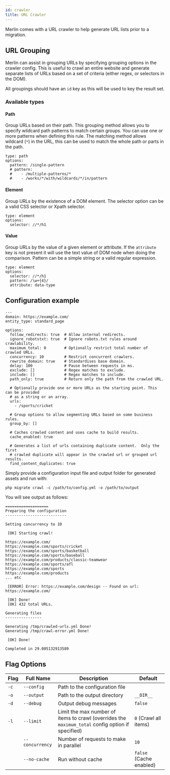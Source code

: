 ```yaml
---
id: crawler
title: URL Crawler
---
```


Merlin comes with a URL crawler to help generate URL lists prior to a migration.

## URL Grouping

Merlin can assist in grouping URLs by specifying grouping options in the crawler config. This is useful to crawl an entire website and generate separate lists of URLs based on a set of criteria (either regex, or selectors in the DOM).

All groupings should have an `id` key as this will be used to key the result set.

### Available types

#### Path

Group URLs based on their path. This grouping method allows you to specify wildcard path patterns to match certain groups. You can use one or more patterns when defining this rule. The matching method allows wildcard (`*`) in the URL, this can be used to match the whole path or parts in the path.

```
type: path
options:
  pattern: /single-pattern
  # pattern:
  #    - /multiple-patterns/*
  #    - /works/*/with/wildcards/*/in/pattern
```

#### Element

Group URLs by the existence of a DOM element. The selector option can be a valid CSS selector or Xpath selector.

```
type: element
options:
  selector: //*/h1
```

#### Value

Group URLs by the value of a given element or attribute. If the `attribute` key is not present it will use the text value of DOM node when doing the comparison. Pattern can be a simple string or a valid regular expression.

```
type: element
options:
  selector: //*/h1
  pattern: /\w+{4}/
  attribute: data-type
```

## Configuration example
```
---
domain: https://example.com/
entity_type: standard_page

options:
  follow_redirects: true  # Allow internal redirects.
  ignore_robotstxt: true  # Ignore robots.txt rules around crawlability.
  maximum_total: 0        # Optionally restrict total number of crawled URLs.
  concurrency: 10         # Restrict concurrent crawlers.
  rewrite_domain: true    # Standardises base domain.
  delay: 100              # Pause between requests in ms.
  exclude: []             # Regex matches to exclude.
  include: []             # Regex matches to include.
  path_only: true         # Return only the path from the crawled URL.

  # Optionally provide one or more URLs as the starting point. This can be provided
  # as a string or an array.
  urls:                   
    - /sports/cricket
  
  # Group options to allow segmenting URLs based on some business rules.
  group_by: []             
  
  # Caches crawled content and uses cache to build results.
  cache_enabled: true     
 
  # Generates a list of urls containing duplicate content.  Only the first
  # crawled duplicate will appear in the crawled url or grouped url results. 
  find_content_duplicates: true   
```

Simply provide a configuration input file and output folder for generated assets and run with:
```
php migrate crawl -c /path/to/config.yml -o /path/to/output
```

You will see output as follows:

```
===================
Preparing the configuration
---------------------------

Setting concurrency to 10

 [OK] Starting crawl!

https://example.com/
https://example.com/sports/cricket
https://example.com/sports/basketball
https://example.com/sports/baseball
https://example.com/products/classic-teamwear
https://example.com/sports/afl
https://example.com/sports
https://example.com/products
... etc

 [ERROR] Error: https://example.com/design -- Found on url: https://example.com/

 [OK] Done!
 [OK] 432 total URLs.

Generating files
----------------

Generating /tmp/crawled-urls.yml Done!
Generating /tmp/crawl-error.yml Done!

 [OK] Done!

Completed in 29.005132913589
```

## Flag Options
|Flag|Full Name|Description|Default|
| --- | --- | --- | --- |
| `-c` | `--config` | Path to the configuration file | |
| `-o` | `--output` | Path to the output directory | `__DIR__` |
| `-d` | `--debug` | Output debug messages | `false` |
| `-l` | `--limit` | Limit the max number of items to crawl (overrides the `maximum_total` config option if specified) | `0` (Crawl all items) |
| | `--concurrency` | Number of requests to make in parallel | `10` |
| | `--no-cache` | Run without cache | `false` (Cache enabled) |

